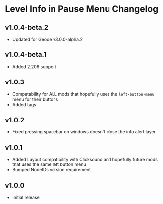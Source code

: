 # Level Info in Pause Menu Changelog
## v1.0.4-beta.2
- Updated for Geode v3.0.0-alpha.2
## v1.0.4-beta.1
- Added 2.206 support
## v1.0.3
- Compatability for ALL mods that hopefully uses the `left-button-menu` menu for their buttons
- Added tags
## v1.0.2
- Fixed pressing spacebar on windows doesn't close the info alert layer
## v1.0.1
- Added Layout compatibility with Clicksound and hopefully future mods that uses the same left button menu
- Bumped NodeIDs version requirement
## v1.0.0
- Initial release